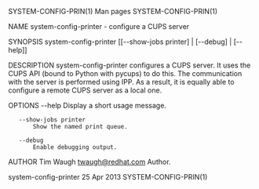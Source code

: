 SYSTEM-CONFIG-PRIN(1)                                                                             Man pages                                                                             SYSTEM-CONFIG-PRIN(1)

NAME
       system-config-printer - configure a CUPS server

SYNOPSIS
       system-config-printer [[--show-jobs printer] | [--debug] | [--help]]

DESCRIPTION
       system-config-printer configures a CUPS server. It uses the CUPS API (bound to Python with pycups) to do this. The communication with the server is performed using IPP. As a result, it is equally
       able to configure a remote CUPS server as a local one.

OPTIONS
       --help
           Display a short usage message.

       --show-jobs printer
           Show the named print queue.

       --debug
           Enable debugging output.

AUTHOR
       Tim Waugh <twaugh@redhat.com>
           Author.

system-config-printer                                                                            25 Apr 2013                                                                            SYSTEM-CONFIG-PRIN(1)
